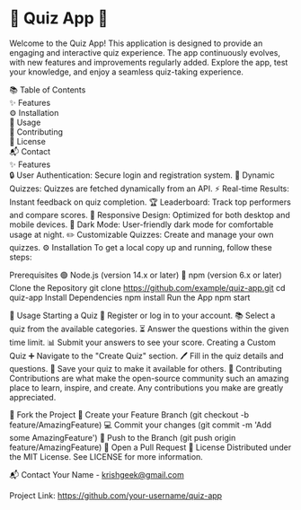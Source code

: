 <h1>🎉 Quiz App 🎉</h1>
Welcome to the Quiz App! This application is designed to provide an engaging and interactive quiz experience. The app continuously evolves, with new features and improvements regularly added. Explore the app, test your knowledge, and enjoy a seamless quiz-taking experience.

📚 Table of Contents
<br>
✨ Features
<br>
⚙️ Installation
<br>
🚀 Usage
<br>
🤝 Contributing
<br>
📜 License
<br>
📬 Contact
<br>
✨ Features
<br>
🔒 User Authentication: Secure login and registration system.
🔄 Dynamic Quizzes: Quizzes are fetched dynamically from an API.
⚡ Real-time Results: Instant feedback on quiz completion.
🏆 Leaderboard: Track top performers and compare scores.
📱 Responsive Design: Optimized for both desktop and mobile devices.
🌙 Dark Mode: User-friendly dark mode for comfortable usage at night.
✏️ Customizable Quizzes: Create and manage your own quizzes.
⚙️ Installation
To get a local copy up and running, follow these steps:

Prerequisites
🟢 Node.js (version 14.x or later)
🔵 npm (version 6.x or later)
Clone the Repository
git clone https://github.com/example/quiz-app.git
cd quiz-app
Install Dependencies
npm install
Run the App
npm start



🚀 Usage
Starting a Quiz
📝 Register or log in to your account.
📚 Select a quiz from the available categories.
⏳ Answer the questions within the given time limit.
📊 Submit your answers to see your score.
Creating a Custom Quiz
➕ Navigate to the "Create Quiz" section.
🖊️ Fill in the quiz details and questions.
💾 Save your quiz to make it available for others.
🤝 Contributing
Contributions are what make the open-source community such an amazing place to learn, inspire, and create. Any contributions you make are greatly appreciated.

🍴 Fork the Project
🌟 Create your Feature Branch (git checkout -b feature/AmazingFeature)
💻 Commit your changes (git commit -m 'Add some AmazingFeature')
🚀 Push to the Branch (git push origin feature/AmazingFeature)
🔁 Open a Pull Request
📜 License
Distributed under the MIT License. See LICENSE for more information.

📬 Contact
Your Name  - krishgeek@gmail.com

Project Link: https://github.com/your-username/quiz-app



